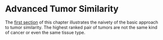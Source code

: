 # Advanced Tumor Similarity
  The [first section](/README.md) of this chapter illustrates the naivety of the basic approach to tumor similarity.  The highest ranked pair of tumors are not the same kind of cancer or even the same tissue type.  